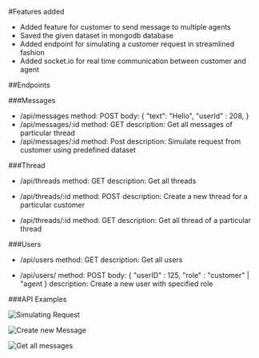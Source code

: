 #Features added

- Added feature for customer to send message to multiple agents
- Saved the given dataset in mongodb database
- Added endpoint for simulating a customer request in streamlined fashion
- Added socket.io for real time communication between customer and agent

##Endpoints

###Messages

- /api/messages
  method: POST
  body: {
  "text": "Hello",
  "userId" : 208,
  }
- /api/messages/:id
  method: GET
  description: Get all messages of particular thread
- /api/messages/:id
  method: Post
  description: Simulate request from customer using predefined dataset

###Thread

- /api/threads
  method: GET
  description: Get all threads

- /api/threads/:id
  method: POST
  description: Create a new thread for a particular customer

- /api/threads/:id
  method: GET
  description: Get all thread of a particular thread

###Users

- /api/users
  method: GET
  description: Get all users

- /api/users/
  method: POST
  body: {
  "userID" : 125,
  "role" : "customer" | "agent
  }
  description: Create a new user with specified role

###API Examples

![Simulating Request](http://https://github.com/dreadwing5/CS-Messaging-Web-App/screenshots/1.png)

![Create new Message](http://https://github.com/dreadwing5/CS-Messaging-Web-App/screenshots/2.png)

![Get all messages](http://https://github.com/dreadwing5/CS-Messaging-Web-App/screenshots/3.png)
